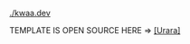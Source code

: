 [./kwaa.dev](https://kwaa.dev)

TEMPLATE IS OPEN SOURCE HERE => [[Urara]](https://github.com/importantimport/urara)